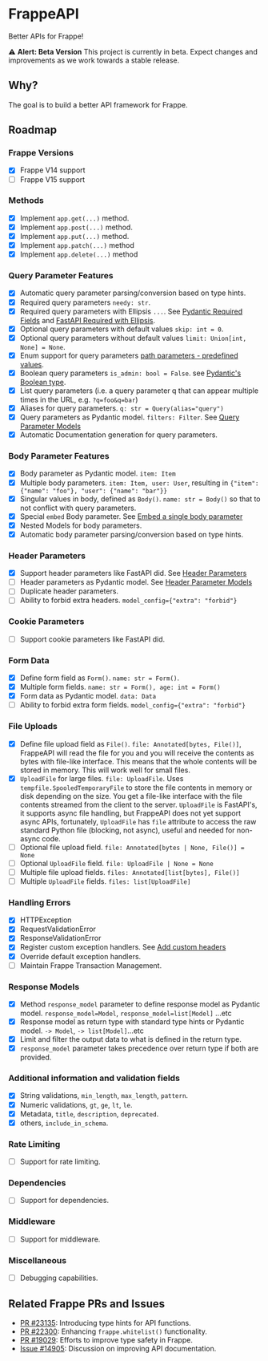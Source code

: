 # FrappeAPI

Better APIs for Frappe!

⚠️ **Alert: Beta Version**
This project is currently in beta. Expect changes and improvements as we work towards a stable release.

## Why?

The goal is to build a better API framework for Frappe.

## Roadmap

### Frappe Versions

- [x] Frappe V14 support
- [ ] Frappe V15 support

### Methods

- [x] Implement `app.get(...)` method.
- [x] Implement `app.post(...)` method.
- [x] Implement `app.put(...)` method.
- [x] Implement `app.patch(...)` method
- [x] Implement `app.delete(...)` method

### Query Parameter Features

- [x] Automatic query parameter parsing/conversion based on type hints.
- [x] Required query parameters `needy: str`.
- [x] Required query parameters with Ellipsis `...`. See [Pydantic Required Fields](https://docs.pydantic.dev/latest/concepts/models/#required-fields) and [FastAPI Required with Ellipsis](https://fastapi.tiangolo.com/tutorial/query-params-str-validations/#required-with-ellipsis).
- [x] Optional query parameters with default values `skip: int = 0`.
- [x] Optional query parameters without default values `limit: Union[int, None] = None`.
- [x] Enum support for query parameters [path parameters - predefined values](https://fastapi.tiangolo.com/tutorial/path-params/#predefined-values).
- [x] Boolean query parameters `is_admin: bool = False`. see [Pydantic's Boolean type](https://docs.pydantic.dev/2.0/usage/types/booleans/).
- [x] List query parameters (i.e. a query parameter q that can appear multiple times in the URL, e.g. `?q=foo&q=bar`)
- [x] Aliases for query parameters. `q: str = Query(alias="query")`
- [x] Query parameters as Pydantic model. `filters: Filter`. See [Query Parameter Models](https://fastapi.tiangolo.com/tutorial/query-param-models/#query-parameter-models)
- [x] Automatic Documentation generation for query parameters.

### Body Parameter Features

- [x] Body parameter as Pydantic model. `item: Item`
- [x] Multiple body parameters. `item: Item, user: User`, resulting in `{"item": {"name": "foo"}, "user": {"name": "bar"}}`
- [x] Singular values in body, defined as `Body()`. `name: str = Body()` so that to not conflict with query parameters.
- [x] Special `embed` Body parameter. See [Embed a single body parameter](https://fastapi.tiangolo.com/tutorial/body-multiple-params/#embed-a-single-body-parameter)
- [x] Nested Models for body parameters.
- [x] Automatic body parameter parsing/conversion based on type hints.

### Header Parameters

- [x] Support header parameters like FastAPI did. See [Header Parameters](https://fastapi.tiangolo.com/tutorial/header-params/)
- [ ] Header parameters as Pydantic model. See [Header Parameter Models](https://fastapi.tiangolo.com/tutorial/header-param-models/)
- [ ] Duplicate header parameters.
- [ ] Ability to forbid extra headers. `model_config={"extra": "forbid"}`

### Cookie Parameters

- [ ] Support cookie parameters like FastAPI did.

### Form Data

- [x] Define form field as `Form()`. `name: str = Form()`.
- [x] Multiple form fields. `name: str = Form(), age: int = Form()`
- [x] Form data as Pydantic model. `data: Data`
- [ ] Ability to forbid extra form fields. `model_config={"extra": "forbid"}`

### File Uploads

- [x] Define file upload field as `File()`. `file: Annotated[bytes, File()]`, FrappeAPI will read the file for you and you will receive the contents as bytes with file-like interface. This means that the whole contents will be stored in memory. This will work well for small files.
- [x] `UploadFile` for large files. `file: UploadFile`. Uses `tempfile.SpooledTemporaryFile` to store the file contents in memory or disk depending on the size. You get a file-like interface with the file contents streamed from the client to the server. `UploadFile` is FastAPI's, it supports async file handling, but FrappeAPI does not yet support async APIs, fortunately, `UploadFile` has `file` attribute to access the raw standard Python file (blocking, not async), useful and needed for non-async code.
- [ ] Optional file upload field. `file: Annotated[bytes | None, File()] = None`
- [ ] Optional `UploadFile` field. `file: UploadFile | None = None`
- [ ] Multiple file upload fields. `files: Annotated[list[bytes], File()]`
- [ ] Multiple `UploadFile` fields. `files: list[UploadFile]`

### Handling Errors

- [x] HTTPException
- [x] RequestValidationError
- [x] ResponseValidationError
- [x] Register custom exception handlers. See [Add custom headers](https://fastapi.tiangolo.com/tutorial/handling-errors/#add-custom-headers)
- [x] Override default exception handlers.
- [ ] Maintain Frappe Transaction Management.

### Response Models

- [x] Method `response_model` parameter to define response model as Pydantic model. `response_model=Model`, `response_model=list[Model]` ...etc
- [x] Response model as return type with standard type hints or Pydantic model. `-> Model`, `-> list[Model]`...etc
- [x] Limit and filter the output data to what is defined in the return type.
- [x] `response_model` parameter takes precedence over return type if both are provided.

### Additional information and validation fields

- [x] String validations, `min_length`, `max_length`, `pattern`.
- [x] Numeric validations, `gt`, `ge`, `lt`, `le`.
- [x] Metadata, `title`, `description`, `deprecated`.
- [x] others, `include_in_schema`.

### Rate Limiting

- [ ] Support for rate limiting.

### Dependencies

- [ ] Support for dependencies.

### Middleware

- [ ] Support for middleware.

### Miscellaneous

- [ ] Debugging capabilities.

## Related Frappe PRs and Issues

- [PR #23135](https://github.com/frappe/frappe/pull/23135): Introducing type hints for API functions.
- [PR #22300](https://github.com/frappe/frappe/pull/22300): Enhancing `frappe.whitelist()` functionality.
- [PR #19029](https://github.com/frappe/frappe/pull/19029): Efforts to improve type safety in Frappe.
- [Issue #14905](https://github.com/frappe/frappe/issues/14905): Discussion on improving API documentation.
